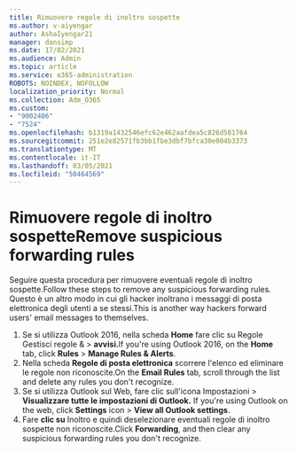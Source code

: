 ```yaml
---
title: Rimuovere regole di inoltro sospette
ms.author: v-aiyengar
author: AshaIyengar21
manager: dansimp
ms.date: 17/02/2021
ms.audience: Admin
ms.topic: article
ms.service: o365-administration
ROBOTS: NOINDEX, NOFOLLOW
localization_priority: Normal
ms.collection: Adm_O365
ms.custom:
- "9002486"
- "7524"
ms.openlocfilehash: b1319a1432546efc62e462aafdea5c826d581764
ms.sourcegitcommit: 251e2e82571fb3bb1fbe3dbf7bfca30e004b3373
ms.translationtype: MT
ms.contentlocale: it-IT
ms.lasthandoff: 03/05/2021
ms.locfileid: "50464569"
---
```

# <a name="remove-suspicious-forwarding-rules"></a><span data-ttu-id="12230-102">Rimuovere regole di inoltro sospette</span><span class="sxs-lookup"><span data-stu-id="12230-102">Remove suspicious forwarding rules</span></span>

<span data-ttu-id="12230-103">Seguire questa procedura per rimuovere eventuali regole di inoltro sospette.</span><span class="sxs-lookup"><span data-stu-id="12230-103">Follow these steps to remove any suspicious forwarding rules.</span></span> <span data-ttu-id="12230-104">Questo è un altro modo in cui gli hacker inoltrano i messaggi di posta elettronica degli utenti a se stessi.</span><span class="sxs-lookup"><span data-stu-id="12230-104">This is another way hackers forward users' email messages to themselves.</span></span>

1. <span data-ttu-id="12230-105">Se si utilizza Outlook 2016, nella scheda  **Home** fare clic su Regole Gestisci regole &  >  **avvisi.**</span><span class="sxs-lookup"><span data-stu-id="12230-105">If you're using Outlook 2016, on the **Home** tab, click **Rules** > **Manage Rules & Alerts**.</span></span> 
1. <span data-ttu-id="12230-106">Nella scheda **Regole di posta elettronica** scorrere l'elenco ed eliminare le regole non riconoscite.</span><span class="sxs-lookup"><span data-stu-id="12230-106">On the **Email Rules** tab, scroll through the list and delete any rules you don't recognize.</span></span>
1. <span data-ttu-id="12230-107">Se si utilizza Outlook sul Web, fare clic sull'icona Impostazioni > **Visualizzare tutte le impostazioni di Outlook.** </span><span class="sxs-lookup"><span data-stu-id="12230-107">If you're using Outlook on the web, click **Settings** icon > **View all Outlook settings**.</span></span>
1. <span data-ttu-id="12230-108">Fare **clic su** Inoltro e quindi deselezionare eventuali regole di inoltro sospette non riconoscite.</span><span class="sxs-lookup"><span data-stu-id="12230-108">Click **Forwarding**, and then clear any suspicious forwarding rules you don't recognize.</span></span>

